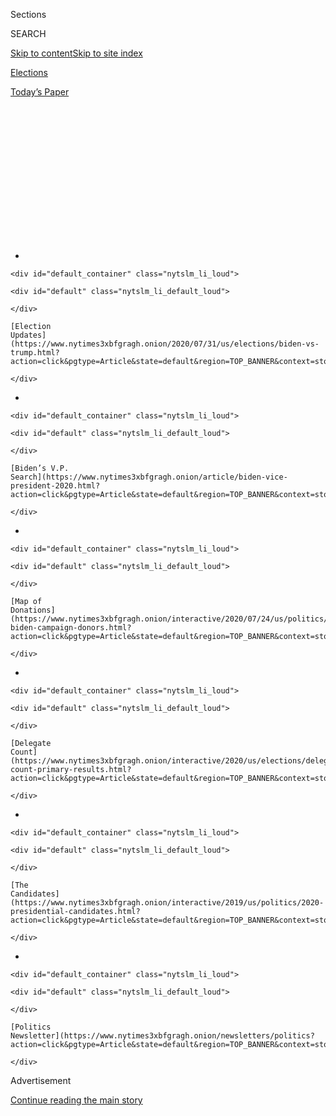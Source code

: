 <div id="app">

<div id="standalone-header">

<div class="interactive-masthead NYTAppHideMasthead css-qz70u6 e1suatyy0">

<div class="section css-ui9rw0 e1suatyy2">

<div class="css-eph4ug er09x8g0">

<div class="css-6n7j50">

</div>

<span class="css-1dv1kvn">Sections</span>

<div class="css-10488qs">

<span class="css-1dv1kvn">SEARCH</span>

</div>

[Skip to content](#site-content)[Skip to site
index](#site-index)

</div>

<div id="masthead-section-label" class="css-1wr3we4 eaxe0e00">

[Elections](https://www.nytimes3xbfgragh.onion/news-event/2020-election)

</div>

<div class="css-10698na e1huz5gh0">

</div>

</div>

<div id="masthead-bar-one" class="section hasLinks css-15hmgas e1csuq9d3">

<div class="css-uqyvli e1csuq9d0">

</div>

<div class="css-1uqjmks e1csuq9d1">

</div>

<div class="css-9e9ivx">

[](https://myaccount.nytimes3xbfgragh.onion/auth/login?response_type=cookie&client_id=vi)

</div>

<div class="css-1bvtpon e1csuq9d2">

[Today’s
Paper](https://www.nytimes3xbfgragh.onion/section/todayspaper)

</div>

</div>

</div>

<div class="css-1aor85t" style="opacity:0.000000001;z-index:-1;visibility:hidden">

<div class="css-1hqnpie">

<div class="css-epjblv">

<span class="css-17xtcya">[Elections](/news-event/2020-election)</span><span class="css-x15j1o">|</span><span class="css-fwqvlz">Donald
Trump: Who He Is and What He Stands
For</span>

</div>

<div class="css-k008qs">

<div class="css-1iwv8en">

<span class="css-18z7m18"></span>

<div>

</div>

</div>

<span class="css-1n6z4y">https://nyti.ms/3cTFCua</span>

<div class="css-1705lsu">

<div class="css-4xjgmj">

<div class="css-4skfbu" data-role="toolbar" data-aria-label="Social Media Share buttons, Save button, and Comments Panel with current comment count" data-testid="share-tools">

  - 
  - 
  - 
  - 
    
    <div class="css-6n7j50">
    
    </div>

  - 

</div>

</div>

</div>

</div>

</div>

</div>

<div id="NYT_TOP_BANNER_REGION" class="css-mij9hh">

<div>

<div id="styln-elections-notifications-menu" class="section interactive-content interactive-size-medium css-1xxkt5x">

<div class="css-17ih8de interactive-body">

<div class="nytslm_innerContainer" data-aria-live="polite">

<div class="nytslm_title">

</div>

  - 
    
    <div id="default_container" class="nytslm_li_loud">
    
    <div id="default" class="nytslm_li_default_loud">
    
    </div>
    
    [Election
    Updates](https://www.nytimes3xbfgragh.onion/2020/07/31/us/elections/biden-vs-trump.html?action=click&pgtype=Article&state=default&region=TOP_BANNER&context=storylines_menu)
    
    </div>

  - 
    
    <div id="default_container" class="nytslm_li_loud">
    
    <div id="default" class="nytslm_li_default_loud">
    
    </div>
    
    [Biden’s V.P.
    Search](https://www.nytimes3xbfgragh.onion/article/biden-vice-president-2020.html?action=click&pgtype=Article&state=default&region=TOP_BANNER&context=storylines_menu)
    
    </div>

  - 
    
    <div id="default_container" class="nytslm_li_loud">
    
    <div id="default" class="nytslm_li_default_loud">
    
    </div>
    
    [Map of
    Donations](https://www.nytimes3xbfgragh.onion/interactive/2020/07/24/us/politics/trump-biden-campaign-donors.html?action=click&pgtype=Article&state=default&region=TOP_BANNER&context=storylines_menu)
    
    </div>

  - 
    
    <div id="default_container" class="nytslm_li_loud">
    
    <div id="default" class="nytslm_li_default_loud">
    
    </div>
    
    [Delegate
    Count](https://www.nytimes3xbfgragh.onion/interactive/2020/us/elections/delegate-count-primary-results.html?action=click&pgtype=Article&state=default&region=TOP_BANNER&context=storylines_menu)
    
    </div>

  - 
    
    <div id="default_container" class="nytslm_li_loud">
    
    <div id="default" class="nytslm_li_default_loud">
    
    </div>
    
    [The
    Candidates](https://www.nytimes3xbfgragh.onion/interactive/2019/us/politics/2020-presidential-candidates.html?action=click&pgtype=Article&state=default&region=TOP_BANNER&context=storylines_menu)
    
    </div>

  - 
    
    <div id="default_container" class="nytslm_li_loud">
    
    <div id="default" class="nytslm_li_default_loud">
    
    </div>
    
    [Politics
    Newsletter](https://www.nytimes3xbfgragh.onion/newsletters/politics?action=click&pgtype=Article&state=default&region=TOP_BANNER&context=storylines_menu)
    
    </div>

</div>

</div>

</div>

</div>

</div>

<div id="top-wrapper" class="css-1sy8kpn">

<div id="top-slug" class="css-l9onyx">

Advertisement

</div>

[Continue reading the main
story](#after-top)

<div class="ad top-wrapper" style="text-align:center;height:100%;display:block;min-height:250px">

<div id="top" class="place-ad" data-position="top" data-size-key="top">

</div>

</div>

<div id="after-top">

</div>

</div>

</div>

<div id="site-content" data-role="main">

# Donald Trump: Who He Is and What He Stands For

<div class="css-1vegfwe interactive-byline-container">

By [<span class="css-1baulvz last-byline" itemprop="name">Annie
Karni</span>](https://www.nytimes3xbfgragh.onion/by/annie-karni)Updated
Jul 14, 2020

</div>

<div class="css-1vegfwe interactive-translations-container">

<div class="css-1rk3c06">

[Leer en
español](https://www.nytimes3xbfgragh.onion/es/interactive/2020/espanol/estados-unidos/donald-trump-elecciones.html "Read in Spanish")

</div>

</div>

<div id="interactive-standalone-sharetools" class="css-wkcogx">

<div>

<div class="interactive-sharetools css-9z2bwm" data-role="toolbar" data-aria-label="Social Media Share buttons, Save button, and Comments Panel with current comment count" data-testid="share-tools">

  - 
  - 
  - 
  - 
    
    <div class="css-6n7j50">
    
    </div>

</div>

</div>

</div>

<div id="donald-trump" class="section interactive-standard interactive-content interactive-size-scoop css-1davkue" data-id="100000007110369">

<div class="css-17ih8de interactive-body">

<div data-prd-dropzone-below-masthead="100000006700124">

</div>

<div class="g-story g-freebird g-max-limit" data-preview-slug="2019-03-10-vi-freebird">

<div class="g-section g-candidate-top">

<div class="g-inner-wrap">

## <span class="g-kicker-text">[2020 Candidates](https://www.nytimes3xbfgragh.onion/interactive/2019/us/politics/2020-presidential-candidates.html) </span> <span class="g-party-label" style="color:#cf222c;">Republican Incumbent </span>

<div class="g-text-wrap">

# Donald Trump

The 45th president, a deeply divisive leader, was running for
re-election on immigration, trade and the economy. Then the coronavirus
crisis hit.

</div>

</div>

<div class="g-image-wrap">

![Donald
Trump](https://static01.graylady3jvrrxbe.onion/packages/flash/multimedia/ICONS/transparent.png)

</div>

</div>

<div class="g-section g-basics">

## Who is Donald Trump?

<div class="g-bullets">

73 years old

Born in Queens; recently changed his primary residence from Manhattan to
Palm Beach, Fla.

45th president of the United States

Former reality show host and New York City real estate developer who
never ran for political office until his 2016 presidential campaign

</div>

</div>

<div class="g-section g-issues">

## Trump’s signature issues

Mr. Trump’s handling of the coronavirus pandemic has not been a defining
issue of his presidency for long, but how his administration has
responded is likely to be critical not only to his legacy, but also to
how some swing voters who are open to both him and [Joseph R. Biden
Jr.](https://www.nytimes3xbfgragh.onion/interactive/2020/us/elections/joe-biden.html)
make their decision in November.

Before the coronavirus crisis consumed his White House, his 2016
rallying cry of “build the wall” still echoed in his re-election
campaign. Construction of a wall along the country’s southern border,
intended to halt the flow of undocumented immigrants into the country,
[has been slow
going](https://www.nytimes3xbfgragh.onion/2019/11/08/us/border-wall-texas.html),
but an immigration crackdown has remained one of the policy issues that
enlivens his base. Mr. Trump has even tried to use immigration as a way
to change the subject from criticism of his administration’s handling of
the pandemic.

Mr. Trump has also made eliminating federal regulations a priority, with
a focus on [dismantling Obama-era environmental
regulations](https://www.nytimes3xbfgragh.onion/interactive/2019/climate/trump-environment-rollbacks.html).
So far, he has failed to achieve his top legislative priority when he
came into office: [repealing the Affordable Care
Act](https://www.nytimes3xbfgragh.onion/2019/05/01/health/unconstitutional-trump-aca.html).
But he has pleased Republicans, in particular, with his commitment to
[appointing conservative
judges](https://www.nytimes3xbfgragh.onion/2020/03/14/us/trump-appeals-court-judges.html)
to the federal bench at a record-setting pace.

Mr. Trump touts two trade deals as his signature policies, even as they
mark a break from Republican free-trade **** orthodoxy in favor of a
populist approach: an initial trade agreement [with
China](https://www.nytimes3xbfgragh.onion/2020/01/15/business/economy/china-trade-deal.html),
and his revised accord [with Mexico
and](https://www.nytimes3xbfgragh.onion/2019/12/01/us/politics/trump-trade-deal-usmca.html)[Canada](https://www.nytimes3xbfgragh.onion/2019/12/01/us/politics/trump-trade-deal-usmca.html).
His foreign policy doctrine can be summed up by the phrase [“America
First](https://www.nytimes3xbfgragh.onion/2018/12/21/us/politics/trump-mattis-american-first-foreign-policy.html),”
a banner under which Mr. Trump has over the years questioned the
founding tenets of alliances like NATO, and demonstrated a reluctance to
engage in overseas military operations.

</div>

<div class="g-section g-questions">

## Three questions about Donald Trump

<div class="g-qa">

### **1. Is Donald Trump under investigation?**

For almost the first time in his presidency, the answer appears to be
no. The first two years of his administration were defined by the
looming investigation of the special counsel Robert S. Mueller III, who
in March 2019 wrapped up [his report on Russian interference in the 2016
election](https://www.nytimes3xbfgragh.onion/2019/03/24/us/politics/mueller-report-summary.html).
Mr. Mueller did not reach a conclusion on whether Mr. Trump illegally
obstructed justice, but found no evidence of a criminal conspiracy
between the Trump campaign and Russia.

Mr. Trump [was
impeached](https://www.nytimes3xbfgragh.onion/2019/12/18/us/politics/trump-impeached.html)
by the House of Representatives months after the Russia investigation
concluded, for seeking to pressure Ukraine to smear his political
rivals. In February, after five months of hearings, Mr. Trump [was
acquitted](https://www.nytimes3xbfgragh.onion/2020/02/05/us/politics/trump-acquitted-impeachment.html)
in the Senate, along party lines, of abuse of power and obstruction of
Congress.

</div>

<div class="g-qa">

### **2. Will Mr. Trump’s re-election hinge on the virus?**

Many aides and allies have been making the case to Mr. Trump that he is
no longer running against a political opponent, but rather against the
virus, and that his re-election in November depends on convincing voters
that his administration’s response saved lives.

Through daily White House news conferences, Mr. Trump has been [trying
to reshape the
narrative](https://www.nytimes3xbfgragh.onion/interactive/2020/04/26/us/politics/trump-coronavirus-briefings-analyzed.html)
and convince voters that his response to the health crisis was adequate,
despite the fact that he repeatedly played down the threat of the virus
and was slow to absorb the scale of the risk. He has also been eager to
restart the economy, so that he can claim credit for the economic gains
that he was running on before the virus washed them away, while pinning
the blame for the spread of the virus elsewhere, like on China or the
World Health Organization.

</div>

<div class="g-qa">

### **3. How much is Donald Trump worth?**

Mr. Trump, famous for telling falsehoods and making inflated claims
about himself, has long claimed to be a billionaire. The question of how
much Mr. Trump is really worth has been a moving target, and one he
refuses to answer. He has continued to refuse to release his tax
returns, and it’s now a battle being fought in the courts.

He has tried to shield his tax returns from Manhattan state prosecutors,
an effort that was rejected by a federal judge. The Justice Department
has helped his attempt to block a subpoena demanding the release of
eight years of his personal and corporate tax
returns.

</div>

</div>

<div class="g-section g-quote">

<div class="quote-bar">

</div>

### “I could stand in the middle of Fifth Avenue and shoot somebody and wouldn’t lose any voters, OK?”

<div class="g-attribution">

<div class="g-image">

![](https://static01.graylady3jvrrxbe.onion/newsgraphics/2019/08/01/candidate-pages/b4522271a4f73426d5de7437ff4d0aa6b616b469/trump-circle.png)

</div>

<div class="g-info">

##### Donald Trump

</div>

</div>

</div>

<div class="g-section g-coverage">

## Learn more about Trump

<div class="g-bullets">

[Trump’s 2020 to-do
list:](https://www.nytimes3xbfgragh.onion/2020/02/08/us/politics/trump-reelection-campaign.html)
take back the suburbs, court black voters and expand the electoral map.

We looked at how the Trump campaign uses [digital platforms and
rallies](https://www.nytimes3xbfgragh.onion/2020/02/27/us/politics/trump-rally-campaign-data.html)
to capture followers.

Here’s an analysis of the patterns in [the president’s
falsehoods](https://www.nytimes3xbfgragh.onion/2018/12/29/us/politics/trump-fact-check.html).

</div>

</div>

</div>

</div>

</div>

</div>

<div id="standalone-footer">

<div>

<div>

<div id="interactive-footer-wrapper">

<div class="css-i29ckm">

<div class="interactive-sharetools css-9z2bwm" data-role="toolbar" data-aria-label="Social Media Share buttons, Save button, and Comments Panel with current comment count" data-testid="share-tools">

  - 
  - 
  - 
  - 
    
    <div class="css-6n7j50">
    
    </div>

</div>

</div>

<div>

<div id="NYT_BELOW_MAIN_CONTENT_REGION">

<div>

<div id="STLYN_guide_v1_STYLN_guide_a" class="section css-l08pwh interactive-content interactive-size-medium">

<div class="css-17ih8de interactive-body">

<div class="g-story g-freebird g-max-limit" data-preview-slug="styln-scroll-guide">

</div>

<div id="g-electionguide-id" class="g-electionguide">

<div class="g-electionguide-container">

<div class="g-electionguide-wrapper">

<div class="g-electionguide-logo">

</div>

# Our 2020 Election Guide

Updated July 31, 2020

  - 
    
    -----
    
    ## The Latest
    
      - President Trump’s assault on the Postal Service is intersecting
        with his attacks on mail-in voting. [Voting rights groups say it
        is a recipe for
        disaster.](https://www.nytimes3xbfgragh.onion/2020/07/31/us/politics/trump-usps-mail-delays.html?action=click&pgtype=Article&state=default&region=BELOW_MAIN_CONTENT&context=storylines_guide)

  - 
    
    -----
    
    ## Biden’s V.P. Search
    
      - [Here are 13
        women](https://www.nytimes3xbfgragh.onion/article/biden-vice-president-2020.html?action=click&pgtype=Article&state=default&region=BELOW_MAIN_CONTENT&context=storylines_guide)
        who have been under consideration to be Joe Biden’s running
        mate, and why each might be chosen — and might not be.

  - 
    
    -----
    
    ## Keep Up With Our Coverage
    
      - Get an
        [email](https://www.nytimes3xbfgragh.onion/newsletters/politics?action=click&pgtype=Article&state=default&region=BELOW_MAIN_CONTENT&context=storylines_guide)
        recapping the day’s news
    
    <!-- end list -->
    
      - Download our mobile app on
        [iOS](https://apps.apple.com/us/app/nytimes/id284862083?ls=1&mat_click_id=5c79ae7455014fd1bd66b5610c05b8f2-20191112-16948&referrer=mat_click_id%3D5c79ae7455014fd1bd66b5610c05b8f2-20191112-16948%26link_click_id%3D722930677036718082)
        and
        [Android](http://a.localytics.com/android?id=com.nytimes.android&referrer=utm_source%3Dother_nyt_mobile_web%26utm_medium%3DWeb%2520page%26utm_term%3DGeneral%2520Mobile%2520Page%26utm_campaign%3DNYT%2520Mobile%2520General%2520Page)
        and turn on Breaking News and Politics alerts

</div>

</div>

</div>

</div>

</div>

</div>

</div>

</div>

<div id="bottom-wrapper" class="css-1ede5it">

<div id="bottom-slug" class="css-l9onyx">

Advertisement

</div>

[Continue reading the main
story](#after-bottom)

<div id="bottom" class="ad bottom-wrapper" style="text-align:center;height:100%;display:block;min-height:90px">

</div>

<div id="after-bottom">

</div>

</div>

## Site Index

<div>

</div>

## Site Information Navigation

  - [© <span>2020</span> <span>The New York Times
    Company</span>](https://help.nytimes3xbfgragh.onion/hc/en-us/articles/115014792127-Copyright-notice)

<!-- end list -->

  - [NYTCo](https://www.nytco.com/)
  - [Contact
    Us](https://help.nytimes3xbfgragh.onion/hc/en-us/articles/115015385887-Contact-Us)
  - [Work with us](https://www.nytco.com/careers/)
  - [Advertise](https://nytmediakit.com/)
  - [T Brand Studio](http://www.tbrandstudio.com/)
  - [Your Ad
    Choices](https://www.nytimes3xbfgragh.onion/privacy/cookie-policy#how-do-i-manage-trackers)
  - [Privacy](https://www.nytimes3xbfgragh.onion/privacy)
  - [Terms of
    Service](https://help.nytimes3xbfgragh.onion/hc/en-us/articles/115014893428-Terms-of-service)
  - [Terms of
    Sale](https://help.nytimes3xbfgragh.onion/hc/en-us/articles/115014893968-Terms-of-sale)
  - [Site
    Map](https://spiderbites.nytimes3xbfgragh.onion)
  - [Help](https://help.nytimes3xbfgragh.onion/hc/en-us)
  - [Subscriptions](https://www.nytimes3xbfgragh.onion/subscription?campaignId=37WXW)

</div>

</div>

</div>

</div>

</div>
